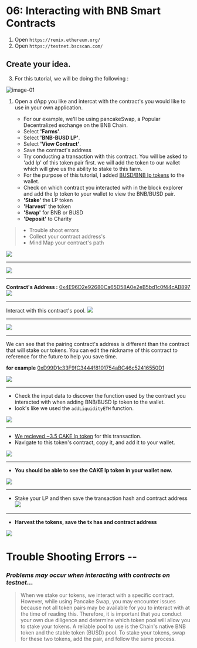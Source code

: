 # 06: Interacting with BNB Smart Contracts

1. Open `https://remix.ethereum.org/`
2. Open `https://testnet.bscscan.com/`

##  Create your idea.
3. For this tutorial, we will be doing the following :

![image-01](assets/image-01.png)

1. Open a dApp you like and intercat with the contract's you would like to use in your own application.  

    * For our example, we'll be using pancakeSwap, a Popular Decentralized exchange on the BNB Chain.
    * Select **'Farms'**.
    * Select **'BNB-BUSD LP'**.
    * Select **'View Contract'**.
    * Save the contract's address 
    * Try conducting a transaction with this contract. You will be asked to 'add lp' of this token pair first. we will add the token to our wallet which will give us the ability to stake to this farm. 
    * For the purpose of this tutorial, I added [BUSD/BNB lp tokens](https://testnet.bscscan.com/tx/0x970100dfeca5b083e81ca418caf2bd7782f51f390bfee5f4afcae6977c7bff26) to the wallet. 
    * Check on which contract you interacted with in the block explorer and add the lp token to your wallet to view the BNB/BUSD pair. 
    * **'Stake'** the LP token
    * **'Harvest'** the token
    * **'Swap'** for BNB or BUSD
    * **'Deposit'** to Charity

> - Trouble shoot errors
> - Collect your contract address's 
> - Mind Map your contract's path

![](assets/image-02.png)

---

![](assets/image-03.png)

---

**Contract's Address :** [0x4E96D2e92680Ca65D58A0e2eB5bd1c0f44cAB897](https://testnet.bscscan.com/address/0x4E96D2e92680Ca65D58A0e2eB5bd1c0f44cAB897#code)
![](assets/image-04.png)

---

Interact with this contract's pool.
![](assets/image-05.png)

---

![](assets/image-06.png)

---

We can see that the pairing contract's address is different than the contract that will stake our tokens. You can edit the nickname of this contract to reference for the future to help you save time. 

**for example**
[0xD99D1c33F9fC3444f8101754aBC46c52416550D1](https://testnet.bscscan.com/address/0xd99d1c33f9fc3444f8101754abc46c52416550d1)

![](assets/image-07.png)

---

* Check the input data to discover the function used by the contract you interacted with when adding BNB/BUSD lp token to the wallet. 
* look's like we used the `addLiquidityETH` function.

![](assets/image-08.png)

---

* [We recieved ~3.5 CAKE lp token](https://testnet.bscscan.com/tx/0x970100dfeca5b083e81ca418caf2bd7782f51f390bfee5f4afcae6977c7bff26) for this transaction. 
* Navigate to this token's contract, copy it, and add it to your wallet. 

![](assets/image-09.png)

--- 

* **You should be able to see the CAKE lp token in your wallet now.** 

![](assets/image-10.png)

---

* Stake your LP and then save the transaction hash and contract address
![](assets/image-11.png)

---
* **Harvest the tokens, save the tx has and contract address**

![](assets/image-12.png)



# Trouble Shooting Errors -- 
### *Problems may occur when interacting with contracts on testnet*...
> When we stake our tokens, we interact with a specific contract. However, while using Pancake Swap, you may encounter issues because not all token pairs may be available for you to interact with at the time of reading this. Therefore, it is important that you conduct your own due diligence and determine which token pool will allow you to stake your tokens. A reliable pool to use is the Chain's native BNB token and the stable token (BUSD) pool. To stake your tokens, swap for these two tokens, add the pair, and follow the same process.